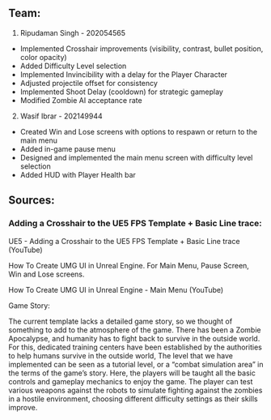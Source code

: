 ## Team:

1. Ripudaman Singh - 202054565
- Implemented Crosshair improvements (visibility, contrast, bullet position, color opacity)
- Added Difficulty Level selection
- Implemented Invincibility with a delay for the Player Character
- Adjusted projectile offset for consistency
- Implemented Shoot Delay (cooldown) for strategic gameplay
- Modified Zombie AI acceptance rate

2. Wasif Ibrar - 202149944
- Created Win and Lose screens with options to respawn or return to the main menu
- Added in-game pause menu
- Designed and implemented the main menu screen with difficulty level selection
- Added HUD with Player Health bar

## Sources:

### Adding a Crosshair to the UE5 FPS Template + Basic Line trace:

UE5 - Adding a Crosshair to the UE5 FPS Template + Basic Line trace (YouTube)

How To Create UMG UI in Unreal Engine. For Main Menu, Pause Screen, Win and Lose screens.

How To Create UMG UI in Unreal Engine - Main Menu (YouTube)

Game Story:

The current template lacks a detailed game story, so we thought of something to add to the atmosphere of the game.
There has been a Zombie Apocalypse, and humanity has to fight back to survive in the outside world. 
For this, dedicated training centers have been established by the authorities to help humans survive in the outside world, 
The level that we have implemented can be seen as a tutorial level, or a “combat simulation area” in the terms of the game’s story. 
Here, the players will be taught all the basic controls and gameplay mechanics to enjoy the game. 
The player can test various weapons against the robots to simulate fighting against the zombies in a hostile environment, choosing different difficulty settings as their skills improve.
